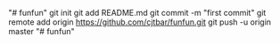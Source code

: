 "# funfun"  git init git add README.md git commit -m "first commit" git remote add origin https://github.com/cjtbar/funfun.git git push -u origin master
"# funfun" 
